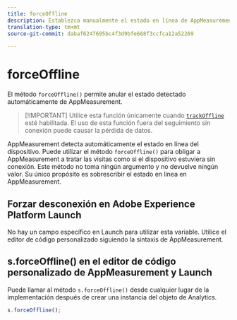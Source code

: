 ```yaml
---
title: forceOffline
description: Establezca manualmente el estado en línea de AppMeasurement.
translation-type: tm+mt
source-git-commit: dabaf6247695bc4f3d9bfe668f3ccfca12a52269

---
```



# forceOffline

El método `forceOffline()` permite anular el estado detectado automáticamente de AppMeasurement.

>[!IMPORTANT] Utilice esta función únicamente cuando [`trackOffline`](../config-vars/trackoffline.md) esté habilitada. El uso de esta función fuera del seguimiento sin conexión puede causar la pérdida de datos.

AppMeasurement detecta automáticamente el estado en línea del dispositivo. Puede utilizar el método `forceOffline()` para obligar a AppMeasurement a tratar las visitas como si el dispositivo estuviera sin conexión. Este método no toma ningún argumento y no devuelve ningún valor. Su único propósito es sobrescribir el estado en línea en AppMeasurement.

## Forzar desconexión en Adobe Experience Platform Launch

No hay un campo específico en Launch para utilizar esta variable. Utilice el editor de código personalizado siguiendo la sintaxis de AppMeasurement.

## s.forceOffline() en el editor de código personalizado de AppMeasurement y Launch

Puede llamar al método `s.forceOffline()` desde cualquier lugar de la implementación después de crear una instancia del objeto de Analytics.

```js
s.forceOffline();
```
